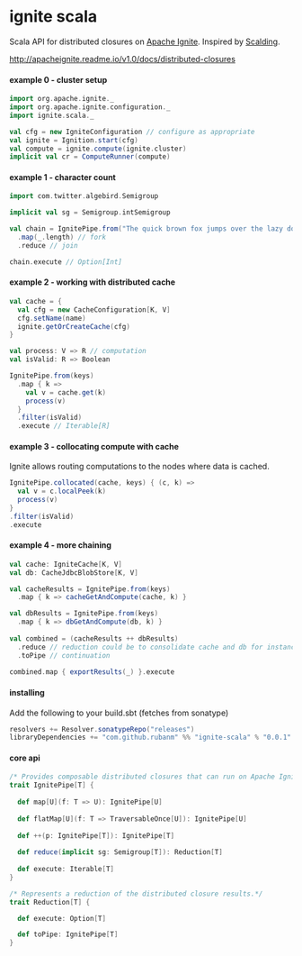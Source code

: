 # ignite scala

Scala API for distributed closures on [Apache Ignite](https://ignite.incubator.apache.org/). Inspired by [Scalding](https://github.com/twitter/scalding/).

http://apacheignite.readme.io/v1.0/docs/distributed-closures

#### example 0 - cluster setup
```scala
import org.apache.ignite._
import org.apache.ignite.configuration._
import ignite.scala._

val cfg = new IgniteConfiguration // configure as appropriate
val ignite = Ignition.start(cfg)
val compute = ignite.compute(ignite.cluster)
implicit val cr = ComputeRunner(compute)
```
#### example 1 - character count
```scala
import com.twitter.algebird.Semigroup

implicit val sg = Semigroup.intSemigroup

val chain = IgnitePipe.from("The quick brown fox jumps over the lazy dog.".split(" "))
  .map(_.length) // fork
  .reduce // join

chain.execute // Option[Int]
```
#### example 2 - working with distributed cache
```scala
val cache = {
  val cfg = new CacheConfiguration[K, V]
  cfg.setName(name)
  ignite.getOrCreateCache(cfg)
}

val process: V => R // computation
val isValid: R => Boolean

IgnitePipe.from(keys)
  .map { k =>
    val v = cache.get(k)
    process(v)
  }
  .filter(isValid)
  .execute // Iterable[R]
```
#### example 3 - collocating compute with cache
Ignite allows routing computations to the nodes where data is cached.
```scala
IgnitePipe.collocated(cache, keys) { (c, k) =>
  val v = c.localPeek(k)
  process(v)
}
.filter(isValid)
.execute
```
#### example 4 - more chaining
```scala
val cache: IgniteCache[K, V]
val db: CacheJdbcBlobStore[K, V]

val cacheResults = IgnitePipe.from(keys)
  .map { k => cacheGetAndCompute(cache, k) }

val dbResults = IgnitePipe.from(keys)
  .map { k => dbGetAndCompute(db, k) }
  
val combined = (cacheResults ++ dbResults)
  .reduce // reduction could be to consolidate cache and db for instance
  .toPipe // continuation
  
combined.map { exportResults(_) }.execute
```

#### installing

Add the following to your build.sbt (fetches from sonatype)
```scala
resolvers += Resolver.sonatypeRepo("releases")
libraryDependencies += "com.github.rubanm" %% "ignite-scala" % "0.0.1"
```
#### core api

```scala
/* Provides composable distributed closures that can run on Apache Ignite. */
trait IgnitePipe[T] {
  
  def map[U](f: T => U): IgnitePipe[U]
  
  def flatMap[U](f: T => TraversableOnce[U]): IgnitePipe[U]
  
  def ++(p: IgnitePipe[T]): IgnitePipe[T]
  
  def reduce(implicit sg: Semigroup[T]): Reduction[T]
  
  def execute: Iterable[T]
}

/* Represents a reduction of the distributed closure results.*/
trait Reduction[T] {

  def execute: Option[T]

  def toPipe: IgnitePipe[T]
}
```
